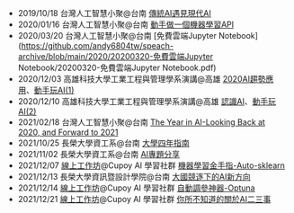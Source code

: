 
- 2019/10/18 台灣人工智慧小聚@台南 [傳統AI遇見現代AI](https://github.com/andy6804tw/speach-archive/blob/main/2019/20191018-當傳統AI遇見現代AI/20191018-當傳統AI遇見現代AI.pdf)
- 2020/01/16 台灣人工智慧小聚@台南 [動手做一個機器學習API](https://github.com/andy6804tw/speach-archive/blob/main/2020/20200116-動手做一個機器學習API/20200116-動手做一個機器學習API.pdf)
- 2020/03/20 台灣人工智慧小聚@台南 [免費雲端Jupyter Notebook](https://github.com/andy6804tw/speach-archive/blob/main/2020/20200320-免費雲端Jupyter Notebook/20200320-免費雲端Jupyter Notebook.pdf)
- 2020/12/03 高雄科技大學工業工程與管理學系演講@高雄 [2020AI趨勢應用](https://github.com/andy6804tw/speach-archive/blob/main/2020/20201203-高雄科技大學工業工程與管理學系演講/2020AI趨勢應用.pdf)、[動手玩AI(1)](https://github.com/andy6804tw/speach-archive/blob/main/2020/20201203-高雄科技大學工業工程與管理學系演講/動手玩AI(1).pdf)
- 2020/12/10 高雄科技大學工業工程與管理學系演講@高雄 [認識AI](https://github.com/andy6804tw/speach-archive/blob/main/2020/20201210-高雄科技大學工業工程與管理學系演講/認識AI.pdf)、[動手玩AI(2)](https://github.com/andy6804tw/speach-archive/blob/main/2020/20201210-高雄科技大學工業工程與管理學系演講/動手玩AI(2).pdf)
- 2021/02/18 台灣人工智慧小聚@台南 [The Year in AI-Looking Back at 2020, and Forward to 2021](https://github.com/andy6804tw/speach-archive/blob/main/2021/20210218-The%20Year%20in%20AI-Looking%20Back%20at%202020%2C%20and%20Forward%20to%202021/The%20Year%20in%20AI-Looking%20Back%20at%202020%2C%20and%20Forward%20to%202021.pdf)
- 2021/10/25 長榮大學資工系@台南 [大學四年指南](https://github.com/andy6804tw/speach-archive/blob/main/2021/20211025-大學四年指南/大學四年指南.pdf)
- 2021/11/02 長榮大學資工系@台南 [AI專題分享](https://github.com/andy6804tw/speach-archive/blob/main/2021/20211102-AI專題分享/AI專題分享.pdf)
- 2021/12/07 [線上工作坊](https://www.cupoy.com/event-content/0000017D4AD11FBB000000036375706F795F72656C6561736553747564794576656E74)@Cupoy AI 學習社群 [機器學習金手指-Auto-sklearn](https://github.com/andy6804tw/speach-archive/blob/main/2021/20211207-機器學習金手指-Auto-sklearn/機器學習金手指-Auto-sklearn.pdf)
- 2021/12/13 長榮大學資訊暨設計學院@台南 [大國競逐下的AI新方向](https://github.com/andy6804tw/speach-archive/blob/main/2021/20211213-長榮演講/長榮演講.pdf)
- 2021/12/14 [線上工作坊](https://www.cupoy.com/event-content/0000017D4AD11FBB000000036375706F795F72656C6561736553747564794576656E74)@Cupoy AI 學習社群 [自動調參神器-Optuna](https://github.com/andy6804tw/speach-archive/blob/main/2021/20211214-自動調參神器-Optuna/自動調參神器-Optuna.pdf)
- 2021/12/21 [線上工作坊](https://www.cupoy.com/event-content/0000017D4AD11FBB000000036375706F795F72656C6561736553747564794576656E74)@Cupoy AI 學習社群 [你所不知道的關於AI二三事](https://github.com/andy6804tw/speach-archive/blob/main/2021/20211221-你所不知道的關於AI二三事/你所不知道的關於AI二三事.pdf)